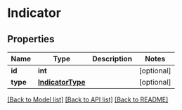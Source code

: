 # Indicator

## Properties
Name | Type | Description | Notes
------------ | ------------- | ------------- | -------------
**id** | **int** |  | [optional] 
**type** | [**IndicatorType**](IndicatorType.md) |  | [optional] 

[[Back to Model list]](../README.md#documentation-for-models) [[Back to API list]](../README.md#documentation-for-api-endpoints) [[Back to README]](../README.md)



